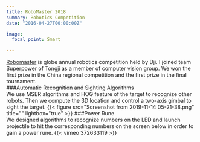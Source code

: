 ```yaml
---
title: RoboMaster 2018
summary: Robotics Competition
date: "2016-04-27T00:00:00Z"

image:
  focal_point: Smart

---
```

[Robomaster](https://www.robomaster.com/en-US) is globe annual robotics competition held by Dji. I joined team Superpower of Tongji as a member of computer vision group. We won the first prize in the China regional competition and the first prize in the final tournament.   
###Automatic Recognition and Sighting Algorithms  
We use MSER algorithms and HOG feature of the target to recognize other robots. Then we compute the 3D location and control a two-axis gimbal to sight the target.
{{< figure src="Screenshot from 2019-11-14 05-21-38.png" title="" lightbox="true" >}}
###Power Rune  
We designed algorithms to recognize numbers on the LED and launch projectile to hit the corresponding numbers on the screen below in order to gain a power rune.
{{< vimeo 372633119 >}}
